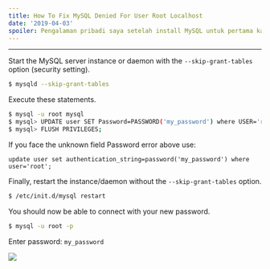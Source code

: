 ```yaml
---
title: How To Fix MySQL Denied For User Root Localhost
date: '2019-04-03'
spoiler: Pengalaman pribadi saya setelah install MySQL untuk pertama kali terdapat error mysql denied, so here how to fix
---
```


---
Start the MySQL server instance or daemon with the `--skip-grant-tables` option (security setting).

```bash
$ mysqld --skip-grant-tables
```

Execute these statements.
```bash
$ mysql -u root mysql
$ mysql> UPDATE user SET Password=PASSWORD('my_password') where USER='root';
$ mysql> FLUSH PRIVILEGES;
```

If you face the unknown field Password error above use:

```
update user set authentication_string=password('my_password') where user='root';
```

Finally, restart the instance/daemon without the `--skip-grant-tables` option.

```bash
$ /etc/init.d/mysql restart
```

You should now be able to connect with your new password.

```bash
$ mysql -u root -p
```

Enter password: `my_password`

![](https://media.giphy.com/media/My6uWnBRiQrVC/giphy.gif)
